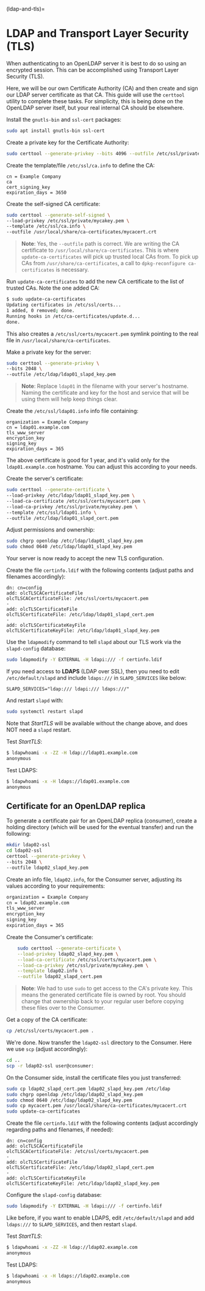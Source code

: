 (ldap-and-tls)=
# LDAP and Transport Layer Security (TLS)


When authenticating to an OpenLDAP server it is best to do so using an encrypted session. This can be accomplished using Transport Layer Security (TLS).

Here, we will be our own Certificate Authority (CA) and then create and sign our LDAP server certificate as that CA. This guide will use the `certtool` utility to complete these tasks. For simplicity, this is being done on the OpenLDAP server itself, but your real internal CA should be elsewhere.

Install the `gnutls-bin` and `ssl-cert` packages:

```bash
sudo apt install gnutls-bin ssl-cert
```

Create a private key for the Certificate Authority:

```bash
sudo certtool --generate-privkey --bits 4096 --outfile /etc/ssl/private/mycakey.pem
```

Create the template/file `/etc/ssl/ca.info` to define the CA:

```text
cn = Example Company
ca
cert_signing_key
expiration_days = 3650
```

Create the self-signed CA certificate:

```bash
sudo certtool --generate-self-signed \
--load-privkey /etc/ssl/private/mycakey.pem \
--template /etc/ssl/ca.info \
--outfile /usr/local/share/ca-certificates/mycacert.crt
```

> **Note**:
> Yes, the `--outfile` path is correct. We are writing the CA certificate to `/usr/local/share/ca-certificates`. This is where `update-ca-certificates` will pick up trusted local CAs from. To pick up CAs from `/usr/share/ca-certificates`, a call to `dpkg-reconfigure ca-certificates` is necessary.

Run `update-ca-certificates` to add the new CA certificate to the list of trusted CAs. Note the one added CA:

```bash
$ sudo update-ca-certificates
Updating certificates in /etc/ssl/certs...
1 added, 0 removed; done.
Running hooks in /etc/ca-certificates/update.d...
done.
```

This also creates a `/etc/ssl/certs/mycacert.pem` symlink pointing to the real file in `/usr/local/share/ca-certificates`.

Make a private key for the server:

```bash
sudo certtool --generate-privkey \
--bits 2048 \
--outfile /etc/ldap/ldap01_slapd_key.pem
```

> **Note**:
> Replace `ldap01` in the filename with your server's hostname. Naming the certificate and key for the host and service that will be using them will help keep things clear.

Create the `/etc/ssl/ldap01.info` info file containing:

```text
organization = Example Company
cn = ldap01.example.com
tls_www_server
encryption_key
signing_key
expiration_days = 365
```

The above certificate is good for 1 year, and it's valid only for the `ldap01.example.com` hostname. You can adjust this according to your needs.

Create the server's certificate:

```bash
sudo certtool --generate-certificate \
--load-privkey /etc/ldap/ldap01_slapd_key.pem \
--load-ca-certificate /etc/ssl/certs/mycacert.pem \
--load-ca-privkey /etc/ssl/private/mycakey.pem \
--template /etc/ssl/ldap01.info \
--outfile /etc/ldap/ldap01_slapd_cert.pem
```

Adjust permissions and ownership:

```bash
sudo chgrp openldap /etc/ldap/ldap01_slapd_key.pem
sudo chmod 0640 /etc/ldap/ldap01_slapd_key.pem
```

Your server is now ready to accept the new TLS configuration.

Create the file `certinfo.ldif` with the following contents (adjust paths and filenames accordingly):

```text
dn: cn=config
add: olcTLSCACertificateFile
olcTLSCACertificateFile: /etc/ssl/certs/mycacert.pem
-
add: olcTLSCertificateFile
olcTLSCertificateFile: /etc/ldap/ldap01_slapd_cert.pem
-
add: olcTLSCertificateKeyFile
olcTLSCertificateKeyFile: /etc/ldap/ldap01_slapd_key.pem
```

Use the `ldapmodify` command to tell `slapd` about our TLS work via the `slapd-config` database:

```bash
sudo ldapmodify -Y EXTERNAL -H ldapi:/// -f certinfo.ldif
```

If you need access to **LDAPS** (LDAP over SSL), then you need to edit `/etc/default/slapd` and include `ldaps:///` in `SLAPD_SERVICES` like below:

```text
SLAPD_SERVICES="ldap:/// ldapi:/// ldaps:///"
```

And restart `slapd` with:

```bash
sudo systemctl restart slapd
```

Note that *StartTLS* will be available without the change above, and does NOT need a `slapd` restart.

Test *StartTLS*:

```bash
$ ldapwhoami -x -ZZ -H ldap://ldap01.example.com
anonymous
```

Test LDAPS:

```bash
$ ldapwhoami -x -H ldaps://ldap01.example.com
anonymous
```

<h2 id="heading--certs-for-consumer">Certificate for an OpenLDAP replica</h2>

To generate a certificate pair for an OpenLDAP replica (consumer), create a holding directory (which will be used for the eventual transfer) and run the following:

```bash
mkdir ldap02-ssl
cd ldap02-ssl
certtool --generate-privkey \
--bits 2048 \
--outfile ldap02_slapd_key.pem
```

Create an info file, `ldap02.info`, for the Consumer server, adjusting its values according to your requirements:

```bash
organization = Example Company
cn = ldap02.example.com
tls_www_server
encryption_key
signing_key
expiration_days = 365
```

Create the Consumer's certificate:

```bash
    sudo certtool --generate-certificate \
    --load-privkey ldap02_slapd_key.pem \
    --load-ca-certificate /etc/ssl/certs/mycacert.pem \
    --load-ca-privkey /etc/ssl/private/mycakey.pem \
    --template ldap02.info \
    --outfile ldap02_slapd_cert.pem
```

> **Note**:
> We had to use `sudo` to get access to the CA's private key. This means the generated certificate file is owned by root. You should change that ownership back to your regular user before copying these files over to the Consumer.

Get a copy of the CA certificate:

```bash
cp /etc/ssl/certs/mycacert.pem .
```

We're done. Now transfer the `ldap02-ssl` directory to the Consumer. Here we use `scp` (adjust accordingly):

```bash
cd ..
scp -r ldap02-ssl user@consumer:
```

On the Consumer side, install the certificate files you just transferred:

```bash
sudo cp ldap02_slapd_cert.pem ldap02_slapd_key.pem /etc/ldap
sudo chgrp openldap /etc/ldap/ldap02_slapd_key.pem
sudo chmod 0640 /etc/ldap/ldap02_slapd_key.pem
sudo cp mycacert.pem /usr/local/share/ca-certificates/mycacert.crt
sudo update-ca-certificates
```

Create the file `certinfo.ldif` with the following contents (adjust accordingly regarding paths and filenames, if needed):

```text
dn: cn=config
add: olcTLSCACertificateFile
olcTLSCACertificateFile: /etc/ssl/certs/mycacert.pem
-
add: olcTLSCertificateFile
olcTLSCertificateFile: /etc/ldap/ldap02_slapd_cert.pem
-
add: olcTLSCertificateKeyFile
olcTLSCertificateKeyFile: /etc/ldap/ldap02_slapd_key.pem
```

Configure the `slapd-config` database:

```bash
sudo ldapmodify -Y EXTERNAL -H ldapi:/// -f certinfo.ldif
```

Like before, if you want to enable LDAPS, edit `/etc/default/slapd` and add `ldaps:///` to `SLAPD_SERVICES`, and then restart `slapd`.

Test *StartTLS*:

```bash
$ ldapwhoami -x -ZZ -H ldap://ldap02.example.com
anonymous
```

Test LDAPS:

```bash
$ ldapwhoami -x -H ldaps://ldap02.example.com
anonymous
```

